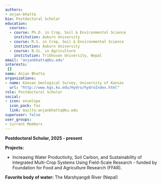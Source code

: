 ```yaml
---
authors:
- anjan-bhatta
bio: Postdoctoral Scholar
education:
  courses:
  - course: Ph.D. in Crop, Soil & Environmental Science
    institution: Auburn University
  - course: M.S. in Crop, Soil & Environmental Science
    institution: Auburn University
  - course: B.Sc. in Agriculture
    institution: Tribhuvan University, Nepal
email: "anjanbhatta@ku.edu"
interests:
 []
name: Anjan Bhatta
organizations:
- name: Kansas Geological Survey, University of Kansas
  url: "http://www.kgs.ku.edu/Hydro/hydroIndex.html"
role: Postdoctoral Scholar
social:
- icon: envelope
  icon_pack: fas
  link: mailto:anjanbhatta@ku.edu
superuser: false
user_groups:
- Current Members
---
```

**Postdoctoral Scholar, 2025 - present**

**Projects:** 

 - Increasing Water Productivity, Soil Carbon, and Sustainability of Integrated Multi-Crop Systems Using Field-Scale Research - funded by Foundation for Food and Agriculture Research (FFAR).

**Favorite body of water:** The Marshyangdi River (Nepal)